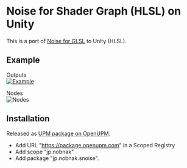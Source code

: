 # Noise for Shader Graph (HLSL) on Unity

This is a port of [Noise for GLSL](https://github.com/stegu/webgl-noise/) to Unity (HLSL).

## Example

Outputs<br>
[![Example](http://img.youtube.com/vi/H1YNj7giQVI/mqdefault.jpg)](https://youtube.com/shorts/H1YNj7giQVI)

Nodes<br>
![Nodes](Images/NoiseNodes02.png)

## Installation
Released as [UPM package on OpenUPM](https://openupm.com/packages/jp.nobnak.snoise/).
- Add URL "https://package.openupm.com" in a Scoped Registry
- Add scope "jp.nobnak"
- Add package "jp.nobnak.snoise".

